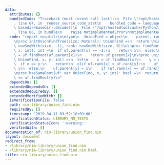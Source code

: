```yaml
---
data:
  attributes: {}
  bundledCode: "Traceback (most recent call last):\n  File \"/opt/hostedtoolcache/Python/3.8.5/x64/lib/python3.8/site-packages/onlinejudge_verify/documentation/build.py\"\
    , line 64, in _render_source_code_stat\n    bundled_code = language.bundle(stat.path,\
    \ basedir=basedir).decode()\n  File \"/opt/hostedtoolcache/Python/3.8.5/x64/lib/python3.8/site-packages/onlinejudge_verify/languages/nim.py\"\
    , line 86, in bundle\n    raise NotImplementedError\nNotImplementedError\n"
  code: "import sequtils\n\ntype\n  UnionFind = object\n    parent, rank: seq[int]\n\
    \nproc initUnionFindTree(size: Natural): UnionFind =\n  return UnionFind(parent:\
    \ newSeqWith(size, -1), rank: newSeqWith(size, 0))\n\nproc findRoot(uf: var UnionFind,\
    \ x: int): int =\n  if uf.parent[x] == -1:\n    return x\n  else:\n    uf.parent[x]\
    \ = uf.findRoot(uf.parent[x])\n    return uf.parent[x]\n\nproc uniteNode(uf: var\
    \ UnionFind, x, y: int) =\n  let\n    x = uf.findRoot(x)\n    y = uf.findRoot(y)\n\
    \  if x == y:\n    return\n  elif uf.rank[x] < uf.rank[y]:\n    uf.parent[x] =\
    \ y\n  else:\n    uf.parent[y] = x\n    if (uf.rank[x] == uf.rank[y]): uf.rank[x].inc\n\
    \nproc hasSameRoot(uf: var UnionFind, x, y: int): bool =\n  return uf.findRoot(x)\
    \ == uf.findRoot(y)\n"
  dependsOn: []
  extendedDependsOn: []
  extendedRequiredBy: []
  extendedVerifiedWith: []
  isVerificationFile: false
  path: nim-library/union_find.nim
  requiredBy: []
  timestamp: '2019-04-11 03:52:18+09:00'
  verificationStatus: LIBRARY_NO_TESTS
  verificationStatusIcon: ':warning:'
  verifiedWith: []
documentation_of: nim-library/union_find.nim
layout: document
redirect_from:
- /library/nim-library/union_find.nim
- /library/nim-library/union_find.nim.html
title: nim-library/union_find.nim
---
```

